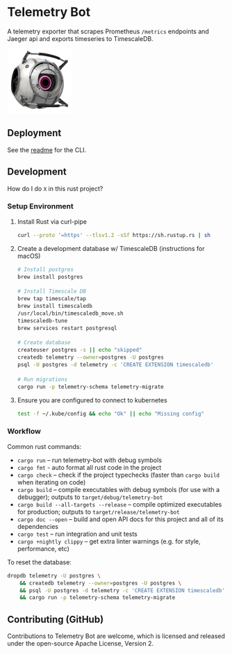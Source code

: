 # Telemetry Bot
A telemetry exporter that scrapes Prometheus `/metrics` endpoints
and Jaeger api and exports timeseries to TimescaleDB.

![Fact Core](doc/bot.png)

## Deployment
See the [readme](telemetry_bot/README.md) for the CLI.

## Development
How do I do `X` in this rust project?

### Setup Environment

1. Install Rust via curl-pipe

   ```sh
   curl --proto '=https' --tlsv1.2 -sSf https://sh.rustup.rs | sh
   ```

2. Create a development database w/ TimescaleDB (instructions for macOS)

    ```sh
    # Install postgres
    brew install postgres

    # Install Timescale DB
    brew tap timescale/tap
    brew install timescaledb
    /usr/local/bin/timescaledb_move.sh
    timescaledb-tune
    brew services restart postgresql

    # Create database
    createuser postgres -s || echo "skipped"
    createdb telemetry --owner=postgres -U postgres
    psql -U postgres -d telemetry -c 'CREATE EXTENSION timescaledb'

    # Run migrations
    cargo run -p telemetry-schema telemetry-migrate
    ```

3. Ensure you are configured to connect to kubernetes

    ```sh
    test -f ~/.kube/config && echo "Ok" || echo "Missing config"
    ```

### Workflow
Common rust commands:

 - `cargo run`   – run telemetry-bot with debug symbols
 - `cargo fmt`   - auto format all rust code in the project
 - `cargo check` – check if the project typechecks (faster than `cargo build` when iterating on code)
 - `cargo build` – compile executables with debug symbols (for use with a debugger); outputs to `target/debug/telemetry-bot`
 - `cargo build --all-targets --release` – compile optimized executables for production; outputs to `target/release/telemetry-bot`
 - `cargo doc --open` – build and open API docs for this project and all of its dependencies
 - `cargo test` – run integration and unit tests
 - `cargo +nightly clippy` – get extra linter warnings (e.g. for style, performance, etc)
 
To reset the database:

```sh
dropdb telemetry -U postgres \
    && createdb telemetry --owner=postgres -U postgres \
    && psql -U postgres -d telemetry -c 'CREATE EXTENSION timescaledb' \
    && cargo run -p telemetry-schema telemetry-migrate
```

## Contributing (GitHub)
Contributions to Telemetry Bot are welcome, which is licensed and released under the open-source Apache License, Version 2.
